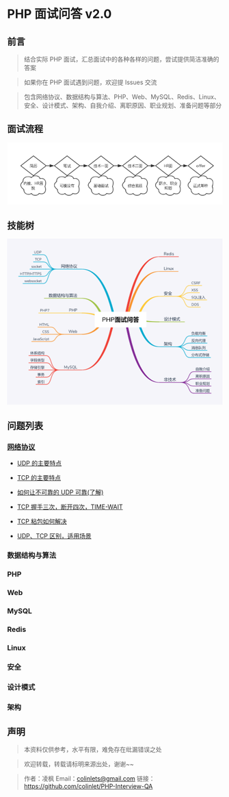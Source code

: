 # PHP 面试问答 v2.0

## 前言

> 结合实际 PHP 面试，汇总面试中的各种各样的问题，尝试提供简洁准确的答案

> 如果你在 PHP 面试遇到问题，欢迎提 Issues 交流

> 包含网络协议、数据结构与算法、PHP、Web、MySQL、Redis、Linux、安全、设计模式、架构、自我介绍、离职原因、职业规划、准备问题等部分

## 面试流程

![面试流程](./assets/interview.png)

## 技能树

![skill tree](./skill-tree.png)

## 问题列表

### [网络协议](./QA.md#网络协议)

- [UDP 的主要特点](./QA.md#UDP-的主要特点)

- [TCP 的主要特点](./QA.md#TCP-的主要特点)

- [如何让不可靠的 UDP 可靠(了解)](./QA.md#如何让不可靠的-UDP-可靠(了解))

- [TCP 握手三次，断开四次，TIME-WAIT](./QA.md#TCP-握手三次，断开四次，TIME-WAIT)

- [TCP 粘包如何解决](./QA.md#TCP-粘包如何解决)

- [UDP、TCP 区别，适用场景](./QA.md#UDP、TCP-区别，适用场景)

### 数据结构与算法

### PHP

### Web

### MySQL

### Redis

### Linux

### 安全

### 设计模式

### 架构

## 声明

> 本资料仅供参考，水平有限，难免存在纰漏错误之处

> 欢迎转载，转载请标明来源出处，谢谢~~

> 作者：凌枫 Email：colinlets@gmail.com 链接：https://github.com/colinlet/PHP-Interview-QA